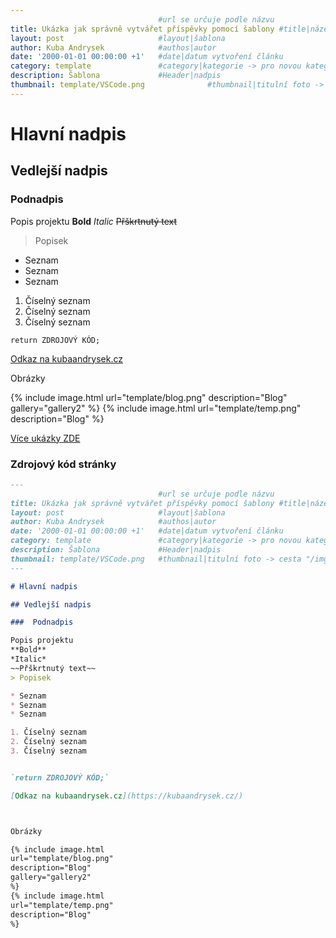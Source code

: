 ```yaml
---
                                 #url se určuje podle názvu
title: Ukázka jak správně vytvářet příspěvky pomocí šablony #title|název článku   
layout: post                     #layout|šablona
author: Kuba Andrysek            #authos|autor
date: '2000-01-01 00:00:00 +1'   #date|datum vytvoření článku
category: template               #category|kategorie -> pro novou kategorii je potřeba vytvořit stránku v "categories"
description: Šablona             #Header|nadpis
thumbnail: template/VSCode.png              #thumbnail|titulní foto -> cesta "/img/blog/*nazev-clanku*/Kolo.png
--- 
```


# Hlavní nadpis

## Vedlejší nadpis

###  Podnadpis

Popis projektu
**Bold**
*Italic*
~~Přškrtnutý text~~
> Popisek

* Seznam
* Seznam
* Seznam

1. Číselný seznam
2. Číselný seznam
3. Číselný seznam


`return ZDROJOVÝ KÓD;`

[Odkaz na kubaandrysek.cz](https://kubaandrysek.cz/)



Obrázky

{% include image.html
url="template/blog.png"
description="Blog"
gallery="gallery2"
%}
{% include image.html
url="template/temp.png"
description="Blog"
%}

[Více ukázky ZDE]({{site.url}}{{site.baseurl}}/styleguide)
### Zdrojový kód stránky
```markdown
---
                                 #url se určuje podle názvu
title: Ukázka jak správně vytvářet příspěvky pomocí šablony #title|název článku   
layout: post                     #layout|šablona
author: Kuba Andrysek            #authos|autor
date: '2000-01-01 00:00:00 +1'   #date|datum vytvoření článku
category: template               #category|kategorie -> pro novou kategorii je potřeba vytvořit stránku v "categories"
description: Šablona             #Header|nadpis
thumbnail: template/VSCode.png   #thumbnail|titulní foto -> cesta "/img/blog/*nazev-clanku*/Kolo.png
--- 

# Hlavní nadpis

## Vedlejší nadpis

###  Podnadpis

Popis projektu
**Bold**
*Italic*
~~Přškrtnutý text~~
> Popisek

* Seznam
* Seznam
* Seznam

1. Číselný seznam
2. Číselný seznam
3. Číselný seznam


`return ZDROJOVÝ KÓD;`

[Odkaz na kubaandrysek.cz](https://kubaandrysek.cz/)



Obrázky

{% include image.html
url="template/blog.png"
description="Blog"
gallery="gallery2"
%}
{% include image.html
url="template/temp.png"
description="Blog"
%}
```
